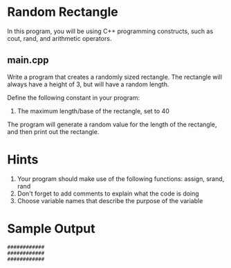 # Random Rectangle
In this program, you will be using C++ programming constructs, such as cout, rand, and arithmetic operators.

## main.cpp
Write a program that creates a randomly sized rectangle. The rectangle will always have a height of 3, but will have a random length.

Define the following constant in your program:
1. The maximum length/base of the rectangle, set to 40

The program will generate a random value for the length of the rectangle, and then print out the rectangle.

# Hints
1. Your program should make use of the following functions: assign, srand, rand
1. Don't forget to add comments to explain what the code is doing
1. Choose variable names that describe the purpose of the variable

# Sample Output
```
############
############
############
```
